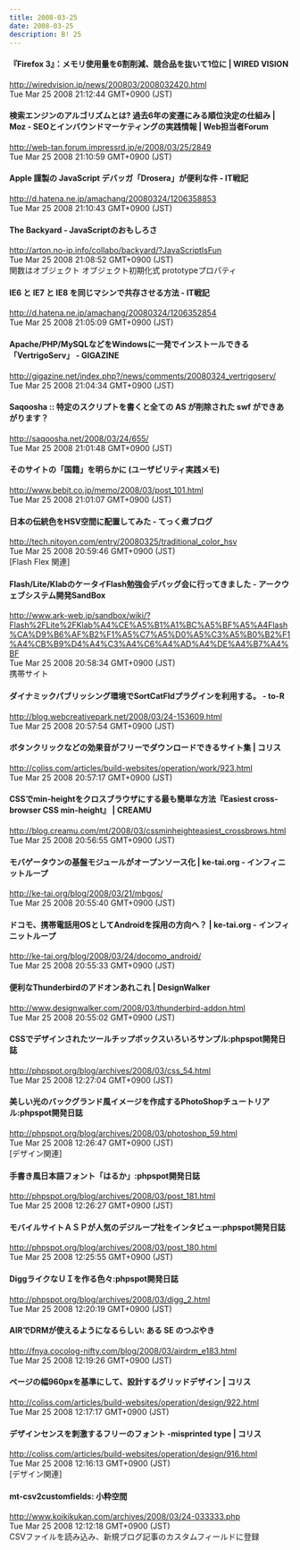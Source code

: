 ```yaml
---
title: 2008-03-25
date: 2008-03-25
description: B! 25
---
```


#### 『Firefox 3』：メモリ使用量を6割削減、競合品を抜いて1位に | WIRED VISION
http://wiredvision.jp/news/200803/2008032420.html<br>
Tue Mar 25 2008 21:12:44 GMT+0900 (JST)<br>


#### 検索エンジンのアルゴリズムとは? 過去6年の変遷にみる順位決定の仕組み | Moz - SEOとインバウンドマーケティングの実践情報 | Web担当者Forum
http://web-tan.forum.impressrd.jp/e/2008/03/25/2849<br>
Tue Mar 25 2008 21:10:59 GMT+0900 (JST)<br>


####  Apple 謹製の JavaScript デバッガ「Drosera」が便利な件 - IT戦記
http://d.hatena.ne.jp/amachang/20080324/1206358853<br>
Tue Mar 25 2008 21:10:43 GMT+0900 (JST)<br>


#### The Backyard - JavaScriptのおもしろさ
http://arton.no-ip.info/collabo/backyard/?JavaScriptIsFun<br>
Tue Mar 25 2008 21:08:52 GMT+0900 (JST)<br>
関数はオブジェクト オブジェクト初期化式 prototypeプロパティ


####  IE6 と IE7 と IE8 を同じマシンで共存させる方法 - IT戦記
http://d.hatena.ne.jp/amachang/20080324/1206352854<br>
Tue Mar 25 2008 21:05:09 GMT+0900 (JST)<br>


#### Apache/PHP/MySQLなどをWindowsに一発でインストールできる「VertrigoServ」 - GIGAZINE
http://gigazine.net/index.php?/news/comments/20080324_vertrigoserv/<br>
Tue Mar 25 2008 21:04:34 GMT+0900 (JST)<br>


#### Saqoosha :: 特定のスクリプトを書くと全ての AS が削除された swf ができあがります？
http://saqoosha.net/2008/03/24/655/<br>
Tue Mar 25 2008 21:01:48 GMT+0900 (JST)<br>


#### そのサイトの「国籍」を明らかに (ユーザビリティ実践メモ)
http://www.bebit.co.jp/memo/2008/03/post_101.html<br>
Tue Mar 25 2008 21:01:07 GMT+0900 (JST)<br>


#### 日本の伝統色をHSV空間に配置してみた - てっく煮ブログ
http://tech.nitoyon.com/entry/20080325/traditional_color_hsv<br>
Tue Mar 25 2008 20:59:46 GMT+0900 (JST)<br>
[Flash Flex 関連]


#### Flash/Lite/KlabのケータイFlash勉強会デバッグ会に行ってきました - アークウェブシステム開発SandBox
http://www.ark-web.jp/sandbox/wiki/?Flash%2FLite%2FKlab%A4%CE%A5%B1%A1%BC%A5%BF%A5%A4Flash%CA%D9%B6%AF%B2%F1%A5%C7%A5%D0%A5%C3%A5%B0%B2%F1%A4%CB%B9%D4%A4%C3%A4%C6%A4%AD%A4%DE%A4%B7%A4%BF<br>
Tue Mar 25 2008 20:58:34 GMT+0900 (JST)<br>
携帯サイト


#### ダイナミックパブリッシング環境でSortCatFldプラグインを利用する。 - to-R
http://blog.webcreativepark.net/2008/03/24-153609.html<br>
Tue Mar 25 2008 20:57:54 GMT+0900 (JST)<br>


####   ボタンクリックなどの効果音がフリーでダウンロードできるサイト集 | コリス
http://coliss.com/articles/build-websites/operation/work/923.html<br>
Tue Mar 25 2008 20:57:17 GMT+0900 (JST)<br>


#### CSSでmin-heightをクロスブラウザにする最も簡単な方法『Easiest cross-browser CSS min-height』 | CREAMU
http://blog.creamu.com/mt/2008/03/cssminheighteasiest_crossbrows.html<br>
Tue Mar 25 2008 20:56:55 GMT+0900 (JST)<br>


#### モバゲータウンの基盤モジュールがオープンソース化 | ke-tai.org - インフィニットループ
http://ke-tai.org/blog/2008/03/21/mbgos/<br>
Tue Mar 25 2008 20:55:40 GMT+0900 (JST)<br>


#### ドコモ、携帯電話用OSとしてAndroidを採用の方向へ？ | ke-tai.org - インフィニットループ
http://ke-tai.org/blog/2008/03/24/docomo_android/<br>
Tue Mar 25 2008 20:55:33 GMT+0900 (JST)<br>


#### 便利なThunderbirdのアドオンあれこれ | DesignWalker
http://www.designwalker.com/2008/03/thunderbird-addon.html<br>
Tue Mar 25 2008 20:55:02 GMT+0900 (JST)<br>


#### CSSでデザインされたツールチップボックスいろいろサンプル:phpspot開発日誌
http://phpspot.org/blog/archives/2008/03/css_54.html<br>
Tue Mar 25 2008 12:27:04 GMT+0900 (JST)<br>


#### 美しい光のバックグランド風イメージを作成するPhotoShopチュートリアル:phpspot開発日誌
http://phpspot.org/blog/archives/2008/03/photoshop_59.html<br>
Tue Mar 25 2008 12:26:47 GMT+0900 (JST)<br>
[デザイン関連]


#### 手書き風日本語フォント「はるか」:phpspot開発日誌
http://phpspot.org/blog/archives/2008/03/post_181.html<br>
Tue Mar 25 2008 12:26:27 GMT+0900 (JST)<br>


#### モバイルサイトＡＳＰが人気のデジループ社をインタビュー:phpspot開発日誌
http://phpspot.org/blog/archives/2008/03/post_180.html<br>
Tue Mar 25 2008 12:25:55 GMT+0900 (JST)<br>


#### DiggライクなＵＩを作る色々:phpspot開発日誌
http://phpspot.org/blog/archives/2008/03/digg_2.html<br>
Tue Mar 25 2008 12:20:19 GMT+0900 (JST)<br>


#### AIRでDRMが使えるようになるらしい: ある SE のつぶやき
http://fnya.cocolog-nifty.com/blog/2008/03/airdrm_e183.html<br>
Tue Mar 25 2008 12:19:26 GMT+0900 (JST)<br>


####   ページの幅960pxを基準にして、設計するグリッドデザイン | コリス
http://coliss.com/articles/build-websites/operation/design/922.html<br>
Tue Mar 25 2008 12:17:17 GMT+0900 (JST)<br>


####   デザインセンスを刺激するフリーのフォント -misprinted type | コリス
http://coliss.com/articles/build-websites/operation/design/916.html<br>
Tue Mar 25 2008 12:16:13 GMT+0900 (JST)<br>
[デザイン関連]


#### mt-csv2customfields: 小粋空間
http://www.koikikukan.com/archives/2008/03/24-033333.php<br>
Tue Mar 25 2008 12:12:18 GMT+0900 (JST)<br>
CSVファイルを読み込み、新規ブログ記事のカスタムフィールドに登録


